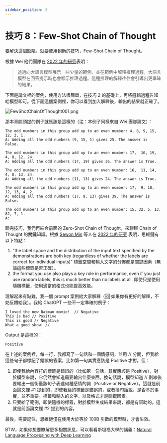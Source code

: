 ```yaml
---
sidebar_position: 8
---
```


# 技巧 8：Few-Shot Chain of Thought

<head>
  <script defer="defer" src="https://embed.trydyno.com/embedder.js"></script>
  <link href="https://embed.trydyno.com/embedder.css" rel="stylesheet" />
</head>

要解決這個缺陷，就要使用到新的技巧，Few-Shot Chain of Thought。

根據 Wei 他們團隊在 [2022 年的研究](https://arxiv.org/pdf/2201.11903.pdf)表明：

> 透過向大語言模型展示一些少量的範例，並在範例中解釋推理過程，大語言模型在回答提示時也會顯示推理過程。這種推理的解釋往往會引導出更準確的結果。

下面是論文裡的案例，使用方法很簡單，在技巧 2 的基礎上，再將邏輯過程告知給模型即可。從下面這個案例裡，你可以看到加入解釋後，輸出的結果就正確了。

![FewShotChainOfThought001.png](./assets/FewShotChainOfThought001.png)

那本章開頭提的例子就應該是這樣的（注：本例子同樣來自 Wei 團隊論文）：

```other
The odd numbers in this group add up to an even number: 4, 8, 9, 15, 12, 2, 1.
A: Adding all the odd numbers (9, 15, 1) gives 25. The answer is False.

The odd numbers in this group add up to an even number: 17,  10, 19, 4, 8, 12, 24.
A: Adding all the odd numbers (17, 19) gives 36. The answer is True.

The odd numbers in this group add up to an even number: 16,  11, 14, 4, 8, 13, 24.
A: Adding all the odd numbers (11, 13) gives 24. The answer is True.

The odd numbers in this group add up to an even number: 17,  9, 10, 12, 13, 4, 2.
A: Adding all the odd numbers (17, 9, 13) gives 39. The answer is False.

The odd numbers in this group add up to an even number: 15, 32, 5, 13, 82, 7, 1.
A:
```

聊完技巧，我們再結合前面的 Zero-Shot Chain of Thought，來聊聊 Chain of Thought 的關鍵知識。根據 [Sewon Min](https://arxiv.org/search/cs?searchtype=author&query=Min%2C+S) 等人在 [2022 年的研究](https://arxiv.org/abs/2202.12837) 表明，思維鏈有以下特點：

1. "the label space and the distribution of the input text specified by the demonstrations are both key (regardless of whether the labels are correct for individual inputs)" 標籤空間和輸入文字的分佈都是關鍵因素（無論這些標籤是否正確）。
2. the format you use also plays a key role in performance, even if you just use random labels, this is much better than no labels at all. 即使只是使用隨機標籤，使用適當的格式也能提高效能。

理解起來有點難，我一個 prompt 案例給大家解釋（🆘 如果你有更好的解釋，不妨反饋給我）。我給 ChatGPT 一些不一定準確的例子：

```other
I loved the new Batman movie!  // Negative
This is bad // Positive
This is good // Negative
What a good show! //
```

Output 是這樣的：

```other
Positive
```

在上述的案例裡，每一行，我都寫了一句話和一個情感詞，並用 // 分開，但我給這些句子都標記了錯誤的答案，比如第一句其實應該是 Positive 才對。但：

1. 即使我給內容打的標籤是錯誤的（比如第一句話，其實應該是 Positive），對於模型來說，它仍然會知道需要輸出什麼東西。換句話說，模型知道 // 劃線後要輸出一個衡量該句子表達何種感情的詞（Positive or Negative）。這就是前面論文裡 #1 提到的，即使我給的標籤是錯誤的，或者換句話說，是否基於事實，並不重要。標籤和輸入的文字，以及格式才是關鍵因素。
2. 只要給了範例，即使隨機的標籤，對於模型生成結果來說，都是有幫助的。這就是前面論文裡 #2 提到的內容。

最後，需要記住，思維鏈僅在使用大於等於 100B 引數的模型時，才會生效。

BTW，如果你想要瞭解更多相關訊息，可以看看斯坦福大學的講義：[Natural Language Processing with Deep Learning](http://web.stanford.edu/class/cs224n/slides/cs224n-2023-lecture11-prompting-rlhf.pdf)
